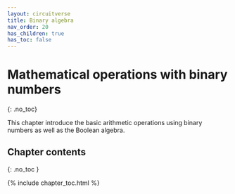```yaml
---
layout: circuitverse
title: Binary algebra
nav_order: 20
has_children: true
has_toc: false
---
```



# Mathematical operations with binary numbers
{: .no_toc}

This chapter introduce the basic arithmetic operations using binary numbers as well as the Boolean algebra.


## Chapter contents
{: .no_toc }

{% include chapter_toc.html %}
